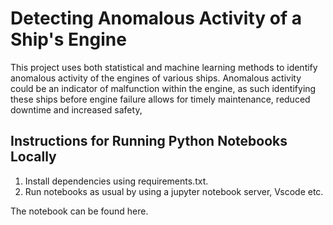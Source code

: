 # Detecting Anomalous Activity of a Ship's Engine
This project uses both statistical and machine learning methods to identify anomalous activity of the engines of various ships. Anomalous activity could be an indicator of malfunction within the engine, as such identifying these ships before engine failure allows for timely maintenance, reduced downtime and increased safety,

## Instructions for Running Python Notebooks Locally
1. Install dependencies using requirements.txt.
2. Run notebooks as usual by using a jupyter notebook server, Vscode etc.

The notebook can be found here.